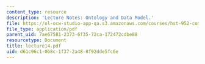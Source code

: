 ```yaml
---
content_type: resource
description: 'Lecture Notes: Ontology and Data Model.'
file: https://ol-ocw-studio-app-qa.s3.amazonaws.com/courses/hst-952-computing-for-biomedical-scientists-fall-2002/d61c96c10b8c1f372a488f92dde5fc6e_lecture14.pdf
file_type: application/pdf
parent_uid: 7ae67581-2373-6f35-72ca-172472cdbe88
resourcetype: Document
title: lecture14.pdf
uid: d61c96c1-0b8c-1f37-2a48-8f92dde5fc6e
---
```

